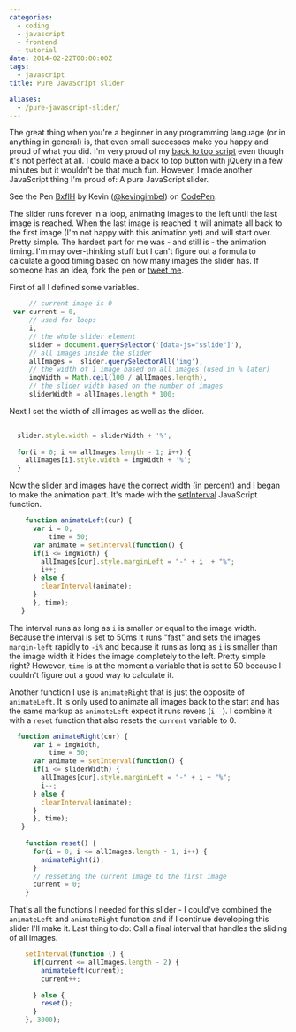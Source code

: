 ```yaml
---
categories:
  - coding
  - javascript
  - frontend
  - tutorial
date: 2014-02-22T00:00:00Z
tags:
  - javascript
title: Pure JavaScript slider

aliases:
  - /pure-javascript-slider/
---
```


The great thing when you're a beginner in any programming language (or in anything in general) is, that even small successes make you happy and proud of what you did. I'm very  proud of my [back to top script](http://kevingimbel.com/to-infinity-and-beyond/) even though it's not perfect at all. I could make a back to top button with jQuery in a few minutes but it wouldn't be that much fun. However, I made another JavaScript thing I'm proud of: A pure JavaScript slider.

<p data-height="500" data-theme-id="647" data-slug-hash="BxflH" data-default-tab="result" class='codepen'>See the Pen <a href='http://codepen.io/kevingimbel/pen/BxflH'>BxflH</a> by Kevin (<a href='http://codepen.io/kevingimbel'>@kevingimbel</a>) on <a href='http://codepen.io'>CodePen</a>.</p>
<script async src="//codepen.io/assets/embed/ei.js"></script>

The slider runs forever in a loop, animating images to the left until the last image is reached. When the last image is reached it will animate all back to the first image (I'm not happy with this animation yet) and will start over. Pretty simple. The hardest part for me was - and still is - the animation timing. I'm may over-thinking stuff but I can't figure out a formula to calculate a good timing based on how many images the slider has. If someone has an idea, fork the pen or [tweet me](http://twitter.com/_kevinatari).

First of all I defined some variables. 

```javascript 
     // current image is 0
 var current = 0,
     // used for loops
     i,
     // the whole slider element
     slider = document.querySelector('[data-js="sslide"]'),
     // all images inside the slider
     allImages =  slider.querySelectorAll('img'),
     // the width of 1 image based on all images (used in % later)
     imgWidth = Math.ceil(100 / allImages.length),
     // the slider width based on the number of images
     sliderWidth = allImages.length * 100;
```

Next I set the width of all images as well as the slider.
```javascript 
    
  slider.style.width = sliderWidth + '%';
    
  for(i = 0; i <= allImages.length - 1; i++) {
    allImages[i].style.width = imgWidth + '%';
  }
```

Now the slider and images have the correct width (in percent) and I began to make the animation part. It's made with the [setInterval](https://developer.mozilla.org/en-US/docs/Web/API/Window.setInterval) JavaScript function. 

```javascript 
    function animateLeft(cur) {
      var i = 0,
          time = 50;
      var animate = setInterval(function() {
      if(i <= imgWidth) {
        allImages[cur].style.marginLeft = "-" + i  + "%";
        i++;
      } else {
        clearInterval(animate);
      }
      }, time);  
   }
```

The interval runs as long as `i` is smaller or equal to the image width. Because the interval is set to 50ms it runs "fast" and sets the images `margin-left` rapidly to `-i%` and because it runs as long as `i` is smaller than the image width it hides the image completely to the left. Pretty simple right? However, `time` is at the moment a variable that is set to 50 because I couldn't figure out a good way to calculate it.

Another function I use is `animateRight` that is just the opposite of `animateLeft`. It is only used to animate all images back to the start and has the same markup as `animateLeft` expect it runs revers (`i--`). I combine it with a `reset` function that also resets the `current` variable to 0.

```javascript 
  function animateRight(cur) {
      var i = imgWidth,
          time = 50;
      var animate = setInterval(function() {
      if(i <= sliderWidth) {
        allImages[cur].style.marginLeft = "-" + i + "%";
        i--;
      } else {
        clearInterval(animate);
      }
      }, time);  
   } 
    
    function reset() {
      for(i = 0; i <= allImages.length - 1; i++) {
        animateRight(i);
      }
      // resseting the current image to the first image
      current = 0;
    }   
```

That's all the functions I needed for this slider - I could've combined the `animateLeft` and `animateRight` function and if I continue developing this slider I'll make it. Last thing to do: Call a final interval that handles the sliding of all images.

```javascript 
    setInterval(function () {
      if(current <= allImages.length - 2) {
        animateLeft(current);
        current++;
        
      } else {
        reset();
      }
    }, 3000);
```
